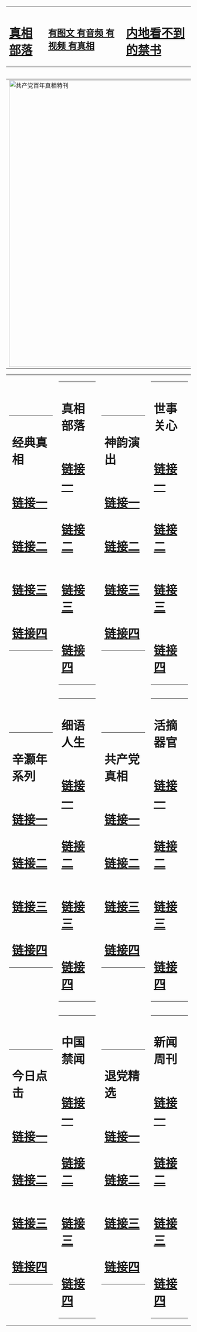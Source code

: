 <table><tr><td><H1><a href="http://t.cn/RazQLSY">真相部落</a></H1></td><td><H2><a href="http://t.cn/RXHdstX">有图文 有音频 有视频 有真相</a></H2><td><H1><a href="http://t.cn/RXElDrQ"> 内地看不到的禁书</a></H1></td></table><table><table><tr><td><a href="http://t.cn/RXEWjxG"><img src="http://7818.i81.ungale.com/zx/bngcd/gcdbnzx.jpg" width="780"  border="0" alt="共产党百年真相特刊"></a></td></tr></table><table><tr><td><table><tr><td ><h1>经典真相</h1></td></tr><tr><td><h1>  <a href="http://t.cn/RXElSqg" target=_blank>链接一</a>  </h1></td></tr><tr><td><h1>  <a href="http://t.cn/RXHdiER" target=_blank>链接二</a>  </h1></td></tr><tr><td><h1>  <a href="http://po.st/7ejPlB" target=_blank>链接三</a>  </h1></td></tr><tr><td><h1>  <a href="http://t.cn/RXHdpuy" target=_blank>链接四</a>  </h1></td></tr></table></td><td><table><tr><td ><h1>真相部落</h1></td></tr><tr><td><h1>  <a href="http://t.cn/RXHdRCS" target=_blank>链接一</a>  </h1></td></tr><tr><td><h1>  <a href="http://t.cn/RXHdstX" target=_blank>链接二</a>  </h1></td></tr><tr><td><h1>  <a href="http://t.cn/RXHdRCS" target=_blank>链接三</a>  </h1></td></tr><tr><td><h1>  <a href="http://po.st/SfxFTj" target=_blank>链接四</a>  </h1></td></tr></table></td><td><table><tr><td ><h1>神韵演出</h1></td></tr><tr><td><h1>  <a href="http://t.cn/RXEleqD" target=_blank>链接一</a>  </h1></td></tr><tr><td><h1>  <a href="http://t.cn/RXEleqD" target=_blank>链接二</a>  </h1></td></tr><tr><td><h1>  <a href="http://po.st/5s2i6q" target=_blank>链接三</a>  </h1></td></tr><tr><td><h1>  <a href="http://t.cn/RXHdRp1" target=_blank>链接四</a>  </h1></td></tr></table></td><td><table><tr><td ><h1>世事关心</h1></td></tr><tr><td><h1>  <a href="http://t.cn/RXHdYF1" target=_blank>链接一</a>  </h1></td></tr><tr><td><h1>  <a href="http://t.cn/RXEjbVV" target=_blank>链接二</a>  </h1></td></tr><tr><td><h1>  <a href="http://t.cn/RXEWkZ5" target=_blank>链接三</a>  </h1></td></tr><tr><td><h1>  <a href="http://po.st/yLs3dz" target=_blank>链接四</a>  </h1></td></tr></table></td></tr><tr><td><table><tr><td ><h1>辛灏年系列</h1></td></tr><tr><td><h1>  <a href="http://t.cn/RXElD8c" target=_blank>链接一</a>  </h1></td></tr><tr><td><h1>  <a href="http://t.cn/RXHd96v" target=_blank>链接二</a>  </h1></td></tr><tr><td><h1>  <a href="http://po.st/04sLFc" target=_blank>链接三</a>  </h1></td></tr><tr><td><h1>  <a href="http://t.cn/RXHd96v" target=_blank>链接四</a>  </h1></td></tr></table></td><td><table><tr><td ><h1>细语人生</h1></td></tr><tr><td><h1>  <a href="http://t.cn/RXHdTng" target=_blank>链接一</a>  </h1></td></tr><tr><td><h1>  <a href="http://t.cn/RXHdMWv" target=_blank>链接二</a>  </h1></td></tr><tr><td><h1>  <a href="http://po.st/jxrJdY" target=_blank>链接三</a>  </h1></td></tr><tr><td><h1>  <a href="http://t.cn/RXHgZBM" target=_blank>链接四</a>  </h1></td></tr></table></td><td><table><tr><td ><h1>共产党真相</h1></td></tr><tr><td><h1>  <a href="http://t.cn/RXEWjxG" target=_blank>链接一</a>  </h1></td></tr><tr><td><h1>  <a href="http://t.cn/RXHdMD4" target=_blank>链接二</a>  </h1></td></tr><tr><td><h1>  <a href="http://po.st/8ueNwI" target=_blank>链接三</a>  </h1></td></tr><tr><td><h1>  <a href="http://po.st/rRpcJF" target=_blank>链接四</a>  </h1></td></tr></table></td><td><table><tr><td ><h1>活摘器官</h1></td></tr><tr><td><h1>  <a href="http://t.cn/RXHdxxF" target=_blank>链接一</a>  </h1></td></tr><tr><td><h1>  <a href="http://t.cn/RXHdnEs" target=_blank>链接二</a>  </h1></td></tr><tr><td><h1>  <a href="http://po.st/SJTUI1" target=_blank>链接三</a>  </h1></td></tr><tr><td><h1>  <a href="http://po.st/2lG0Jb" target=_blank>链接四</a>  </h1></td></tr></table></td></tr><tr><td><table><tr><td ><h1>今日点击</h1></td></tr><tr><td><h1>  <a href="http://t.cn/RXEWXsj" target=_blank>链接一</a>  </h1></td></tr><tr><td><h1>  <a href="http://t.cn/RXHdmwT" target=_blank>链接二</a>  </h1></td></tr><tr><td><h1>  <a href="http://po.st/fXKpXu" target=_blank>链接三</a>  </h1></td></tr><tr><td><h1>  <a href="http://po.st/g3APGN" target=_blank>链接四</a>  </h1></td></tr></table></td><td><table><tr><td ><h1>中国禁闻</h1></td></tr><tr><td><h1>  <a href="http://t.cn/RXHgAGg" target=_blank>链接一</a>  </h1></td></tr><tr><td><h1>  <a href="http://t.cn/RXElwyw" target=_blank>链接二</a>  </h1></td></tr><tr><td><h1>  <a href="http://po.st/ngrGkc" target=_blank>链接三</a>  </h1></td></tr><tr><td><h1>  <a href="http://po.st/ngrGkc" target=_blank>链接四</a>  </h1></td></tr></table></td><td><table><tr><td ><h1>退党精选</h1></td></tr><tr><td><h1>  <a href="http://t.cn/RXHdmDb" target=_blank>链接一</a>  </h1></td></tr><tr><td><h1>  <a href="http://t.cn/RXEltAI" target=_blank>链接二</a>  </h1></td></tr><tr><td><h1>  <a href="http://t.cn/RXHdlnG" target=_blank>链接三</a>  </h1></td></tr><tr><td><h1>  <a href="http://po.st/4vKyfq" target=_blank>链接四</a>  </h1></td></tr></table></td><td><table><tr><td ><h1>新闻周刊</h1></td></tr><tr><td><h1>  <a href="http://t.cn/RXHg7GE" target=_blank>链接一</a>  </h1></td></tr><tr><td><h1>  <a href="http://t.cn/RXEjyar" target=_blank>链接二</a>  </h1></td></tr><tr><td><h1>  <a href="http://t.cn/RXElAa8" target=_blank>链接三</a>  </h1></td></tr><tr><td><h1>  <a href="http://po.st/wEGH5e" target=_blank>链接四</a>  </h1></td></tr></table></td></tr></table>
